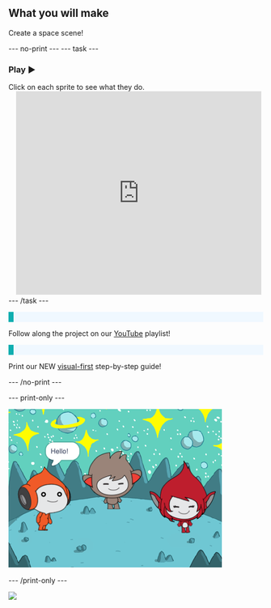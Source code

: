 ## What you will make

Create a space scene!

--- no-print ---
--- task ---
### Play ▶️
<div style="display: flex; flex-wrap: wrap">
<div style="flex-basis: 175px; flex-grow: 1">  
Click on each sprite to see what they do. 

</div>
<div class="scratch-preview" style="margin-left: 15px;">
  <iframe allowtransparency="true" width="485" height="402" src="https://scratch.mit.edu/projects/embed/485673032/?autostart=false" frameborder="0"></iframe>
</div>
</div>
--- /task ---

<p style="border-left: solid; border-width:10px; border-color: #0faeb0; background-color: aliceblue; padding: 10px;">

Follow along the project on our [YouTube](https://projects.raspberrypi.org/en/projects/space-talk-visual/7) playlist!
</p>

<p style="border-left: solid; border-width:10px; border-color: #0faeb0; background-color: aliceblue; padding: 10px;">

Print our NEW [visual-first]([7](https://projects-static.raspberrypi.org/projects/space-talk-visual/e9e1191ee52fc883c40c3211aae149917bf23c1b/en/resources/space-talk-visual.pdf)) step-by-step guide!
</p>

--- /no-print ---

--- print-only ---

![Three cartoon characters smiling on a moon-like surface, with one saying “Hello!” in a speech bubble.](images/showcase_static.png)

--- /print-only ---

![](https://code.org/api/hour/begin_raspi_space.png)

